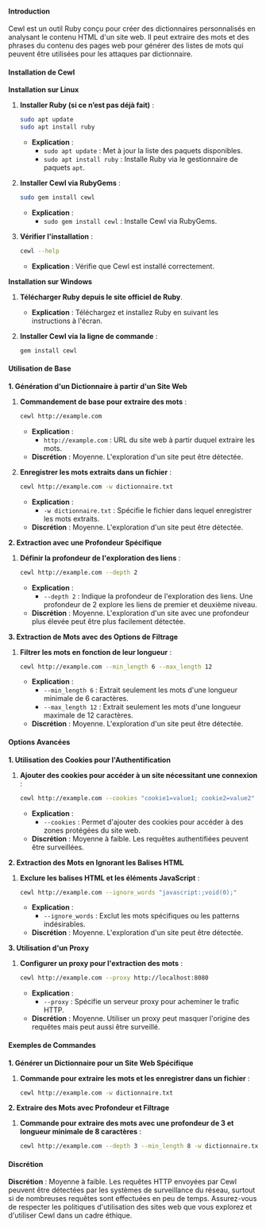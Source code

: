 #### Introduction

Cewl est un outil Ruby conçu pour créer des dictionnaires personnalisés en analysant le contenu HTML d'un site web. Il peut extraire des mots et des phrases du contenu des pages web pour générer des listes de mots qui peuvent être utilisées pour les attaques par dictionnaire.

#### Installation de Cewl

**Installation sur Linux**

1.  **Installer Ruby (si ce n’est pas déjà fait)** :

    ```bash
    sudo apt update
    sudo apt install ruby
    ```

    * **Explication** :
      * `sudo apt update` : Met à jour la liste des paquets disponibles.
      * `sudo apt install ruby` : Installe Ruby via le gestionnaire de paquets `apt`.
2.  **Installer Cewl via RubyGems** :

    ```bash
    sudo gem install cewl
    ```

    * **Explication** :
      * `sudo gem install cewl` : Installe Cewl via RubyGems.
3.  **Vérifier l'installation** :

    ```bash
    cewl --help
    ```

    * **Explication** : Vérifie que Cewl est installé correctement.

**Installation sur Windows**

1. **Télécharger Ruby depuis le site officiel de Ruby**.
   * **Explication** : Téléchargez et installez Ruby en suivant les instructions à l'écran.
2.  **Installer Cewl via la ligne de commande** :

    ```bash
    gem install cewl
    ```

#### Utilisation de Base

**1. Génération d'un Dictionnaire à partir d'un Site Web**

1.  **Commandement de base pour extraire des mots** :

    ```bash
    cewl http://example.com
    ```

    * **Explication** :
      * `http://example.com` : URL du site web à partir duquel extraire les mots.
    * **Discrétion** : Moyenne. L'exploration d'un site peut être détectée.
2.  **Enregistrer les mots extraits dans un fichier** :

    ```bash
    cewl http://example.com -w dictionnaire.txt
    ```

    * **Explication** :
      * `-w dictionnaire.txt` : Spécifie le fichier dans lequel enregistrer les mots extraits.
    * **Discrétion** : Moyenne. L'exploration d'un site peut être détectée.

**2. Extraction avec une Profondeur Spécifique**

1.  **Définir la profondeur de l'exploration des liens** :

    ```bash
    cewl http://example.com --depth 2
    ```

    * **Explication** :
      * `--depth 2` : Indique la profondeur de l'exploration des liens. Une profondeur de 2 explore les liens de premier et deuxième niveau.
    * **Discrétion** : Moyenne. L'exploration d'un site avec une profondeur plus élevée peut être plus facilement détectée.

**3. Extraction de Mots avec des Options de Filtrage**

1.  **Filtrer les mots en fonction de leur longueur** :

    ```bash
    cewl http://example.com --min_length 6 --max_length 12
    ```

    * **Explication** :
      * `--min_length 6` : Extrait seulement les mots d'une longueur minimale de 6 caractères.
      * `--max_length 12` : Extrait seulement les mots d'une longueur maximale de 12 caractères.
    * **Discrétion** : Moyenne. L'exploration d'un site peut être détectée.

#### Options Avancées

**1. Utilisation des Cookies pour l'Authentification**

1.  **Ajouter des cookies pour accéder à un site nécessitant une connexion** :

    ```bash
    cewl http://example.com --cookies "cookie1=value1; cookie2=value2"
    ```

    * **Explication** :
      * `--cookies` : Permet d'ajouter des cookies pour accéder à des zones protégées du site web.
    * **Discrétion** : Moyenne à faible. Les requêtes authentifiées peuvent être surveillées.

**2. Extraction des Mots en Ignorant les Balises HTML**

1.  **Exclure les balises HTML et les éléments JavaScript** :

    ```bash
    cewl http://example.com --ignore_words "javascript:;void(0);"
    ```

    * **Explication** :
      * `--ignore_words` : Exclut les mots spécifiques ou les patterns indésirables.
    * **Discrétion** : Moyenne. L'exploration d'un site peut être détectée.

**3. Utilisation d'un Proxy**

1.  **Configurer un proxy pour l'extraction des mots** :

    ```bash
    cewl http://example.com --proxy http://localhost:8080
    ```

    * **Explication** :
      * `--proxy` : Spécifie un serveur proxy pour acheminer le trafic HTTP.
    * **Discrétion** : Moyenne. Utiliser un proxy peut masquer l'origine des requêtes mais peut aussi être surveillé.

#### Exemples de Commandes

**1. Générer un Dictionnaire pour un Site Web Spécifique**

1.  **Commande pour extraire les mots et les enregistrer dans un fichier** :

    ```bash
    cewl http://example.com -w dictionnaire.txt
    ```

**2. Extraire des Mots avec Profondeur et Filtrage**

1.  **Commande pour extraire des mots avec une profondeur de 3 et longueur minimale de 8 caractères** :

    ```bash
    cewl http://example.com --depth 3 --min_length 8 -w dictionnaire.txt
    ```

#### Discrétion

**Discrétion** : Moyenne à faible. Les requêtes HTTP envoyées par Cewl peuvent être détectées par les systèmes de surveillance du réseau, surtout si de nombreuses requêtes sont effectuées en peu de temps. Assurez-vous de respecter les politiques d'utilisation des sites web que vous explorez et d'utiliser Cewl dans un cadre éthique.
